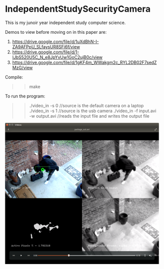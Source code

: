 # IndependentStudySecurityCamera
This is my junoir year independent study computer science. 

Demos to view before moving on in this paper are:

1) https://drive.google.com/file/d/1uXdBhN-I-ZA9AFPpU_SLfaysUR8SFi6f/view
2) https://drive.google.com/file/d/1-IJbS520U5C_N_e8JpYvUw1GoC2ujB0c/view
3) https://drive.google.com/file/d/1gKF4m_WWakgm2c_RYL2DB02F7sedZMzG/view

Compile:

>> make

To run the program:

>> ./video_in  -s 0     //source is the default camera on a laptop
>> ./video_in  -s 1     //source is the usb camera 
>> ./video_in -f input.avi -w output.avi  //reads the input file and writes the output file  

![alt text](./pack2.png)

